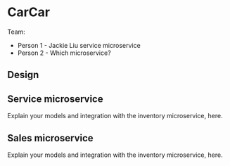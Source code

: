 # CarCar

Team:

* Person 1 - Jackie Liu service microservice
* Person 2 - Which microservice?

## Design

## Service microservice

Explain your models and integration with the inventory
microservice, here.

## Sales microservice

Explain your models and integration with the inventory
microservice, here.
